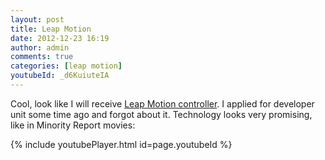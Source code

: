 ```yaml
---
layout: post
title: Leap Motion
date: 2012-12-23 16:19
author: admin
comments: true
categories: [leap motion]
youtubeId: _d6KuiuteIA
---
```

<p style="text-align: left;">Cool, look like I will receive <a href="https://leapmotion.com/">Leap Motion controller</a>. I applied for developer unit some time ago and forgot about it. Technology looks very promising, like in Minority Report movies:</p>

{% include youtubePlayer.html id=page.youtubeId %}

